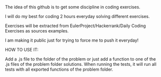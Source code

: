 
The idea of this github is to get some discipline in coding exercises.

I will do my best for coding 2 hours everyday solving different exercises.

Exercises will be extracted from EulerProject/Hackerrank/Daily Coding Exercises as sources examples.

I am making it public just for trying to force me to push it everyday!

HOW TO USE IT:

Add a .js file to the folder of the problem or just add a function to one of the .js files of the problem folder solutions. When running the tests, it will run all tests with all exported functions of the problem folder.

